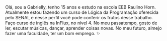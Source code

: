 Olá, sou a Gabrielly, tenho 15 anos e estudo na escola EEB Raulino Horn. Atualmente estou fazendo um curso de Lógica da Programação oferecida pelo SENAI, e nesse perfil você pode conferir os frutos desse trabalho. Faço curso de inglês na InFlux, no nível 4.
No meu passatempo, gosto de ler, escutar músicas, dançar, aprender coisas novas.
No meu futuro, almejo fazer uma faculdade, ter um bom emprego. ✨
